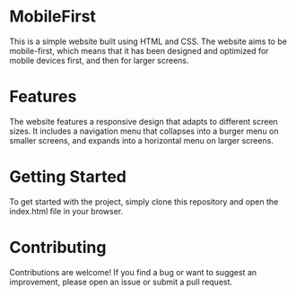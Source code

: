 # MobileFirst

This is a simple website built using HTML and CSS. The website aims to be mobile-first, which means that it has been designed and optimized for mobile devices first, and then for larger screens.

# Features

The website features a responsive design that adapts to different screen sizes. It includes a navigation menu that collapses into a burger menu on smaller screens, and expands into a horizontal menu on larger screens.

# Getting Started

To get started with the project, simply clone this repository and open the index.html file in your browser.

# Contributing

Contributions are welcome! If you find a bug or want to suggest an improvement, please open an issue or submit a pull request.

